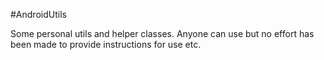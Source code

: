 #AndroidUtils

Some personal utils and helper classes. Anyone can use but no effort has been made to provide instructions for use etc.